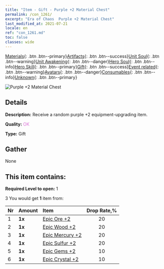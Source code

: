 ```yaml
---
title: "Item - Gift - Purple +2 Material Chest"
permalink: /con_1261/
excerpt: "Era of Chaos  Purple +2 Material Chest"
last_modified_at: 2021-07-21
locale: en
ref: "con_1261.md"
toc: false
classes: wide
---
```

 [Materials](/Items/){: .btn .btn--primary}[Artifacts](/Items/Artifacts/){: .btn .btn--success}[Unit Soul](/Items/UnitSoul/){: .btn .btn--warning}[Unit Awakening](/Items/UnitAwakening/){: .btn .btn--danger}[Hero Soul](/Items/HeroSoul/){: .btn .btn--info}[Hero Skill](/Items/HeroSkill/){: .btn .btn--primary}[Gift](/Items/Gift/){: .btn .btn--success}[Event related](/Items/Events/){: .btn .btn--warning}[Avatars](/Items/Avatars/){: .btn .btn--danger}[Consumables](/Items/Consumables/){: .btn .btn--info}[Unknown](/Items/Unknown/){: .btn .btn--primary}

 ![Purple +2 Material Chest](/images/t/i_304002.png)

## Details
 **Description:** Receive a random purple +2 equipment-upgrading item.

 **Quality:** <span style="color: #DA70D6">OK</span>

 **Type:** Gift

## Gather

  None

## This item contains:

 **Required Level to open:** 1

 3 You would get **1** item  from:

  | Nr | Amount |     Item    | Drop Rate,% |
  |:---|:-------|:------------|:---------:|
  | 1 |  **1x** | [Epic Ore +2](/Items/mat_47/) | 20 | 
  | 2 |  **1x** | [Epic Wood +2](/Items/mat_48/) | 20 | 
  | 3 |  **1x** | [Epic Mercury +2](/Items/mat_49/) | 20 | 
  | 4 |  **1x** | [Epic Sulfur +2](/Items/mat_50/) | 20 | 
  | 5 |  **1x** | [Epic Gems +2](/Items/mat_51/) | 10 | 
  | 6 |  **1x** | [Epic Crystal +2](/Items/mat_52/) | 10 | 
